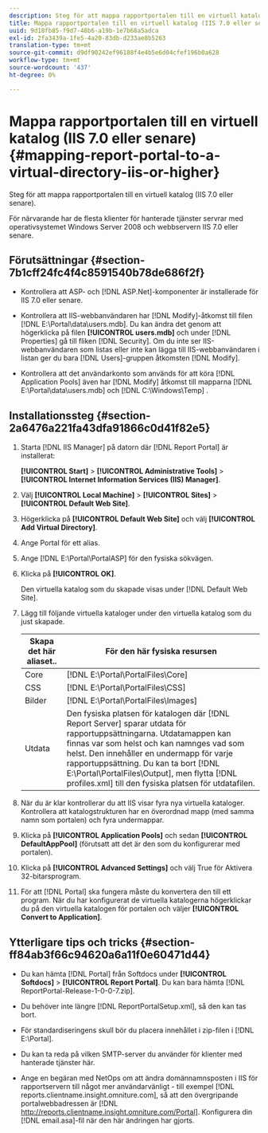 ```yaml
---
description: Steg för att mappa rapportportalen till en virtuell katalog (IIS 7.0 eller senare).
title: Mappa rapportportalen till en virtuell katalog (IIS 7.0 eller senare)
uuid: 9d18fb85-f9d7-48b6-a19b-1e7b68a5adca
exl-id: 2fa3439a-1fe5-4a20-83db-d233ae8b5263
translation-type: tm+mt
source-git-commit: d9df90242ef96188f4e4b5e6d04cfef196b0a628
workflow-type: tm+mt
source-wordcount: '437'
ht-degree: 0%

---
```


# Mappa rapportportalen till en virtuell katalog (IIS 7.0 eller senare){#mapping-report-portal-to-a-virtual-directory-iis-or-higher}

Steg för att mappa rapportportalen till en virtuell katalog (IIS 7.0 eller senare).

För närvarande har de flesta klienter för hanterade tjänster servrar med operativsystemet Windows Server 2008 och webbservern IIS 7.0 eller senare.

## Förutsättningar {#section-7b1cff24fc4f4c8591540b78de686f2f}

* Kontrollera att ASP- och [!DNL ASP.Net]-komponenter är installerade för IIS 7.0 eller senare.
* Kontrollera att IIS-webbanvändaren har [!DNL Modify]-åtkomst till filen [!DNL E:\Portal\data\users.mdb]. Du kan ändra det genom att högerklicka på filen **[!UICONTROL users.mdb]** och under [!DNL Properties] gå till fliken [!DNL Security]. Om du inte ser IIS-webbanvändaren som listas eller inte kan lägga till IIS-webbanvändaren i listan ger du bara [!DNL Users]-gruppen åtkomsten [!DNL Modify].

* Kontrollera att det användarkonto som används för att köra [!DNL Application Pools] även har [!DNL Modify] åtkomst till mapparna [!DNL E:\Portal\data\users.mdb] och [!DNL C:\Windows\Temp\] .

## Installationssteg {#section-2a6476a221fa43dfa91866c0d41f82e5}

1. Starta [!DNL IIS Manager] på datorn där [!DNL Report Portal] är installerat:

   **[!UICONTROL Start]** > **[!UICONTROL Administrative Tools]** > **[!UICONTROL Internet Information Services (IIS) Manager]**.

1. Välj **[!UICONTROL Local Machine]** > **[!UICONTROL Sites]** > **[!UICONTROL Default Web Site]**.

1. Högerklicka på **[!UICONTROL Default Web Site]** och välj **[!UICONTROL Add Virtual Directory]**.

1. Ange Portal för ett alias.
1. Ange [!DNL E:\Portal\PortalASP] för den fysiska sökvägen.
1. Klicka på **[!UICONTROL OK]**.

   Den virtuella katalog som du skapade visas under [!DNL Default Web Site].

1. Lägg till följande virtuella kataloger under den virtuella katalog som du just skapade.

   | Skapa det här aliaset.. | För den här fysiska resursen |
   |---|---|
   | Core | [!DNL E:\Portal\PortalFiles\Core] |
   | CSS | [!DNL E:\Portal\PortalFiles\CSS] |
   | Bilder | [!DNL E:\Portal\PortalFiles\Images] |
   | Utdata | Den fysiska platsen för katalogen där [!DNL Report Server] sparar utdata för rapportuppsättningarna. Utdatamappen kan finnas var som helst och kan namnges vad som helst. Den innehåller en undermapp för varje rapportuppsättning. Du kan ta bort [!DNL E:\Portal\PortalFiles\Output], men flytta [!DNL profiles.xml] till den fysiska platsen för utdatafilen. |

1. När du är klar kontrollerar du att IIS visar fyra nya virtuella kataloger. Kontrollera att katalogstrukturen har en överordnad mapp (med samma namn som portalen) och fyra undermappar.
1. Klicka på **[!UICONTROL Application Pools]** och sedan **[!UICONTROL DefaultAppPool]** (förutsatt att det är den som du konfigurerar med portalen).

1. Klicka på **[!UICONTROL Advanced Settings]** och välj True för Aktivera 32-bitarsprogram.
1. För att [!DNL Portal] ska fungera måste du konvertera den till ett program. När du har konfigurerat de virtuella katalogerna högerklickar du på den virtuella katalogen för portalen och väljer **[!UICONTROL Convert to Application]**.

## Ytterligare tips och tricks {#section-ff84ab3f66c94620a6a11f0e60471d44}

* Du kan hämta [!DNL Portal] från Softdocs under **[!UICONTROL Softdocs]** > **[!UICONTROL Report Portal]**. Du kan bara hämta [!DNL ReportPortal-Release-1-0-0-7.zip].

* Du behöver inte längre [!DNL ReportPortalSetup.xml], så den kan tas bort.
* För standardiseringens skull bör du placera innehållet i zip-filen i [!DNL E:\Portal].
* Du kan ta reda på vilken SMTP-server du använder för klienter med hanterade tjänster här.
* Ange en begäran med NetOps om att ändra domännamnsposten i IIS för rapportservern till något mer användarvänligt - till exempel [!DNL reports.clientname.insight.omniture.com], så att den övergripande portalwebbadressen är [!DNL http://reports.clientname.insight.omniture.com/Portal]. Konfigurera din [!DNL email.asa]-fil när den här ändringen har gjorts.
